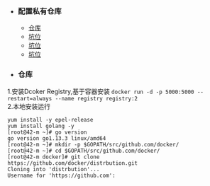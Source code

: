 + ### 配置私有仓库 
    + [仓库](#仓库)
    + [坑位](#坑位)
    + [坑位](#坑位)
    + [坑位](#坑位)
+ ### 仓库
1.安装Dcoker Registry,基于容器安装
`docker run -d -p 5000:5000 --restart=always --name registry registry:2`  
2.本地安装运行
```
yum install -y epel-release
yum install golang -y
[root@42-m ~]# go version
go version go1.13.3 linux/amd64
[root@42-m ~]# mkdir -p $GOPATH/src/github.com/docker/
[root@42-m ~]# cd $GOPATH/src/github.com/docker/
[root@42-m docker]# git clone https://github.com/docker/distrbution.git
Cloning into 'distrbution'...
Username for 'https://github.com':
```
